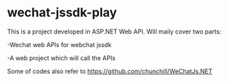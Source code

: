 # wechat-jssdk-play

This is a project developed in ASP.NET Web API.
Will maily cover two parts:

-Wechat web APIs for webchat jssdk

-A web project which will call the APIs

Some of codes also refer to https://github.com/chunchill/WeChatJs.NET
